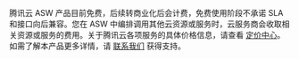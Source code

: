  腾讯云 ASW 产品目前免费，后续转商业化后会计费，免费使用阶段不承诺 SLA 和接口向后兼容。您在 ASW 中编排调用其他云资源或服务时，云服务商会收取相关资源或服务的费用。关于腾讯云各项服务的具体价格信息，请查看 [定价中心](https://buy.cloud.tencent.com/price)。如需了解本产品更多详情，请 [联系我们]( https://cloud.tencent.com/document/product/1272/55038) 获得支持。 

